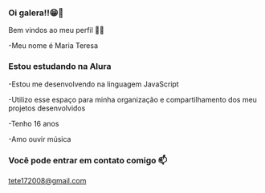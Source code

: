 ### Oi galera!!😁🤙

Bem vindos ao meu perfil 💚💚

-Meu nome é Maria Teresa 


### Estou estudando na Alura
-Estou me desenvolvendo na linguagem JavaScript

-Utilizo esse espaço para minha organização e compartilhamento dos meu projetos desenvolvidos

-Tenho 16 anos

-Amo ouvir música



### Você pode entrar em contato comigo 📫

tete172008@gmail.com

